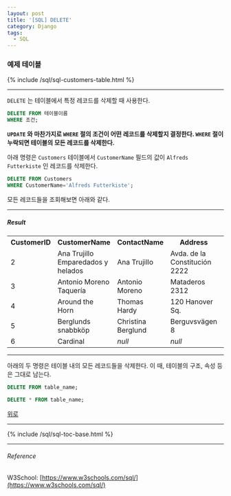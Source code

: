 ```yaml
--- 
layout: post 
title: '[SQL] DELETE'
category: Django 
tags:
  - SQL
--- 
```



### 예제 테이블

{% include /sql/sql-customers-table.html %}

- - -

`DELETE` 는 테이블에서 특정 레코드를 삭제할 때 사용한다. 

```sql
DELETE FROM 테이블이름
WHERE 조건;
```

**`UPDATE` 와 마찬가지로 `WHERE` 절의 조건이 어떤 레코드를 삭제할지 결정한다. `WHERE` 절이 누락되면 테이블의 모든 레코드를 삭제한다.**

아래 명령은 `Customers` 테이블에서 `CustomerName` 필드의 값이 `Alfreds Futterkiste` 인 레코드를 삭제한다.

```sql
DELETE FROM Customers
WHERE CustomerName='Alfreds Futterkiste';
```

모든 레코드들을 조회해보면 아래와 같다.

- - -
##### Result

<table class="table table-striped table-bordered">
    <tbody>
        <tr>
            <th>CustomerID</th>
            <th>CustomerName</th>
            <th>ContactName</th>
            <th>Address</th>
            <th>City</th>
            <th>PostalCode</th>
            <th>Country</th>
        </tr>
        <tr>
            <td>2</td>
            <td>Ana Trujillo Emparedados y helados</td>
            <td>Ana Trujillo</td>
            <td>Avda. de la Constitución 2222</td>
            <td>México D.F.</td>
            <td>05021</td>
            <td>Mexico</td>
        </tr>
        <tr>
            <td>3</td>
            <td>Antonio Moreno Taquería</td>
            <td>Antonio Moreno</td>
            <td>Mataderos 2312</td>
            <td>México D.F.</td>
            <td>05023</td>
            <td>Mexico</td>
        </tr>
        <tr>
            <td>4</td>
            <td>Around the Horn</td>
            <td>Thomas Hardy</td>
            <td>120 Hanover Sq.</td>
            <td>London</td>
            <td>WA1 1DP</td>
            <td>UK</td>
        </tr>
        <tr>
            <td>5</td>
            <td>Berglunds snabbköp</td>
            <td>Christina Berglund</td>
            <td>Berguvsvägen 8</td>
            <td>Luleå</td>
            <td>S-958 22</td>
            <td>Sweden</td>
        </tr>
        <tr>
            <td>6</td>
            <td>Cardinal</td>
            <td><i>null</i></td>
            <td><i>null</i></td>
            <td><i>null</i></td>
            <td>4006</td>
            <td>Norway</td>
        </tr>
    </tbody>
</table>

- - -

아래의 두 명령은 테이블 내의 모든 레코드들을 삭제한다. 이 때, 테이블의 구조, 속성 등은 그대로 남는다.

```sql
DELETE FROM table_name;
```
```sql
DELETE * FROM table_name;
```

<a href="#top">위로</a>
- - -

{% include /sql/sql-toc-base.html %}

- - -

<span id="reference"></span>
###### Reference

W3School: [https://www.w3schools.com/sql/](https://www.w3schools.com/sql/)

